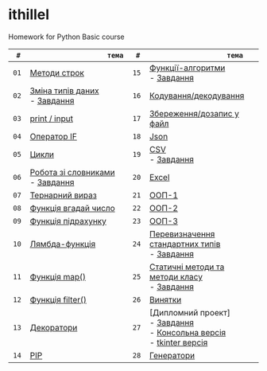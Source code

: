 # ithillel

Homework for Python Basic course

| `  #  ` | `                    тема                    `                                           | `  #  ` | `                    тема                    `                                                       |
| :-----: | ---------------------------------------------------------------------------------------- | :-----: | ---------------------------------------------------------------------------------------------------- |
|  `01`   | [Методи строк](/python_basic/dz_01.py)                                                   |  `15`   | [Функції-алгоритми](/python_basic/dz_15.py)<br>- [Завдання](/python_basic/dz_15.txt)                 |
|  `02`   | [Зміна типів даних](/python_basic/dz_02.py)<br>- [Завдання](/python_basic/dz_02.txt)     |  `16`   | [Кодування/декодування](/python_basic/dz_16.py)                                                      |
|  `03`   | [print / input](/python_basic/dz_03.py)                                                  |  `17`   | [Збереження/дозапис у файл](/python_basic/dz_17.py)                                                  |
|  `04`   | [Оператор IF](/python_basic/dz_04.py)                                                    |  `18`   | [Json](/python_basic/dz_18.py)                                                                       |
|  `05`   | [Цикли](/python_basic/dz_05.py)                                                          |  `19`   | [CSV](/python_basic/dz_19.py) <br>- [Завдання](/python_basic/dz_19.txt)                              |
|  `06`   | [Робота зі словниками](/python_basic/dz_06.py) <br>- [Завдання](/python_basic/dz_06.txt) |  `20`   | [Excel](/python_basic/dz_20.py)                                                                      |
|  `07`   | [Тернарний вираз](/python_basic/dz_07.py)                                                |  `21`   | [ООП-1](/python_basic/dz_21.py)                                                                      |
|  `08`   | [Функція вгадай число](/python_basic/dz_08.py)                                           |  `22`   | [ООП-2](/python_basic/dz_22.py)                                                                      |
|  `09`   | [Функція підрахунку](/python_basic/dz_09.py)                                             |  `23`   | [ООП-3](/python_basic/dz_23.py)                                                                      |
|  `10`   | [Лямбда-функція](/python_basic/dz_10.py)                                                 |  `24`   | [Перевизначення стандартних типів](/python_basic/dz_24.py) <br>- [Завдання](/python_basic/dz_24.txt) |
|  `11`   | [Функція map()](/python_basic/dz_11.py)                                                  |  `25`   | [Статичні методи та методи класу](/python_basic/dz_25.py) <br>- [Завдання](/python_basic/dz_25.txt)  |
|  `12`   | [Функція filter()](/python_basic/dz_12.py)                                               |  `26`   | [Винятки](/python_basic/dz_26.py)                                                                    |
|  `13`   | [Декоратори](/python_basic/dz_13.py)                                                     |  `27`   | [Дипломний проект] <br>- [Завдання](/python_basic/dz_27.txt)<br>- [Консольна версія](/python_basic/diplom_console)     <br>- [tkinter версія](/python_basic/diplom/)              |
|  `14`   | [PIP](/python_basic/dz_14.txt)                                                           |  `28`   | [Генератори](/python_basic/dz_28.py)                                                                 |
